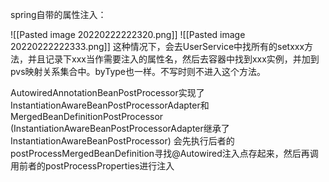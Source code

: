 spring自带的属性注入：

![[Pasted image 20220222222320.png]]
![[Pasted image 20220222222333.png]] 
这种情况下，会去UserService中找所有的setxxx方法，并且记录下xxx当作需要注入的属性名，然后去容器中找到xxx实例，并加到pvs映射关系集合中。byType也一样。不写时则不进入这个方法。

AutowiredAnnotationBeanPostProcessor实现了InstantiationAwareBeanPostProcessorAdapter和MergedBeanDefinitionPostProcessor
(InstantiationAwareBeanPostProcessorAdapter继承了InstantiationAwareBeanPostProcessor)
会先执行后者的postProcessMergedBeanDefinition寻找@Autowired注入点存起来，然后再调用前者的postProcessProperties进行注入